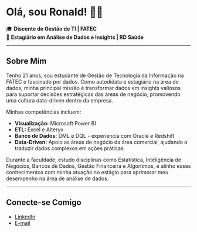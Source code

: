 
# Olá, sou Ronald! 👋😄

🎓 **Discente de Gestão de TI | FATEC**  
💼 **Estagiário em Análise de Dados e Insights | RD Saúde**

---

## Sobre Mim

Tenho 21 anos, sou estudante de Gestão de Tecnologia da Informação na FATEC e fascinado por dados. Como autodidata e estagiário na área de dados, minha principal missão é transformar dados em insights valiosos para suportar decisões estratégicas das áreas de negócio, promovendo uma cultura data-driven dentro da empresa.

Minhas competências incluem:

- **Visualização:** Microsoft Power BI
- **ETL:** Excel e Alteryx
- **Banco de Dados:** DML e DQL - experiencia com Oracle e Redshift
- **Data-Driven:** Apoio as áreas de negócio da área comercial, ajudando a traduzir dados complexos em ações práticas.

Durante a faculdade, estudo disciplinas como Estatística, Inteligência de Negócios, Bancos de Dados, Gestão Financeira e Algoritmos, e alinho esses conhecimentos com minha atuação no estágio para aprimorar meu desempenho na área de análise de dados.

---

## Conecte-se Comigo

- [LinkedIn](www.linkedin.com/in/ronallds/)
- [E-mail](mailto:soaresronald.2003@gmail.com)
